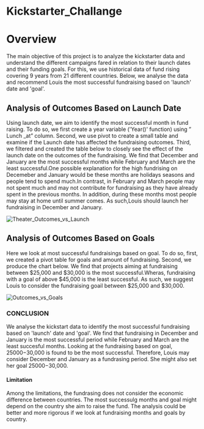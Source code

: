 # Kickstarter_Challange
# Overview
The main objective of this project is to  analyze the kickstarter data and understand the  different campaigns fared in relation to their launch dates and their funding goals. For this,  we use historical data of fund rising covering  9 years from 21 different countries.  Below, we analyse the data and recommend Louis the most successful fundraising based on  'launch' date and 'goal'.

 
## Analysis of Outcomes Based on Launch Date
Using launch date,  we aim  to identify the most successful month in fund raising. To do so, we first create a year variable  ('Year()' function) using  ” Lunch _at” column. Second, we use pivot to create a small table and examine if the Launch date has affected the fundraising outcomes. Third, we filtered and created the table below to closely see the effect of the launch date on the outcomes of the fundraising. We find that December and January are the most successful months while February and March are the least successful.One possible explanation for the high fundrising on Decemeber and January would be these months are holidays seasons and people tend to spend much.In contrast, in February and March people may not spent much and may not contribute for fundraising as they have already spent in the previous months. In addition, during these months most people may stay at home until summer comes. As such,Louis should launch her fundraising in December and January.


![Theater_Outcomes_vs_Launch](https://user-images.githubusercontent.com/78656720/109451317-2ba6f600-7a1b-11eb-9b99-5bf88e15fee0.png)


## Analysis of Outcomes Based on Goals
Here we look at most successful fundraisings based on goal. To do so, first, we created a pivot table for goals and amount of fundraising. Second, we produce the chart below. We find that projects aiming at fundraising between $25,000 and $30,000 is the most successful.Wheras, fundraising with a goal of above $45,000 is the least successful. As such, we suggest Louis to consider the fundraising goail between $25,000 and $30,000.

![Outcomes_vs_Goals](https://user-images.githubusercontent.com/78656720/108663125-ce9cc480-749d-11eb-8e1a-dc5aa3d51850.png)

### CONCLUSION
We analyse the kickstart data to identify the most successful fundraising based on 'launch' date and 'goal'. We find that fundraising in December and January is the most successful period while February and March are the least succesful months. Looking at the fundraising based on goal, $25000-$30,000 is found to be the most successful. Therefore, Louis may consider December and January as a fundrasing period. She might also set her goal $25000-$30,000.

#### Limitation
Among the limitations, the fundrasing does not consider the economic difference between countries. The most successulg months and goal might depend on the country she aim to raise the fund. The analysis could be better and more rigorous if we look at fundraising months and goals by country. 

 





